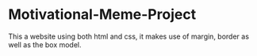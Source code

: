 # Motivational-Meme-Project
This a website using both html and css, it makes use of margin, border as well as the box model.
